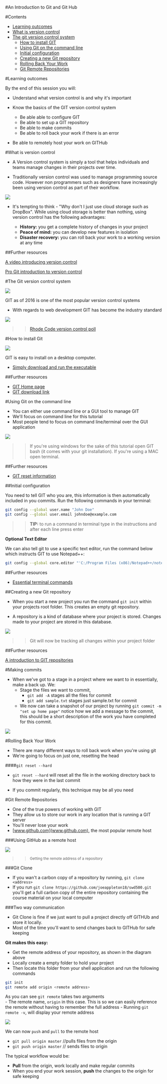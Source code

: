 #An Introduction to Git and Git Hub

#Contents

- [Learning outcomes](#learning-outcomes)
- [What is version control](#what-is-version-control)
- [The git version control system](#the-git-version-control-system)
	- [How to install GIT](#how-to-install-Git)
	- [Using Git on the command line](#using-git-on-the-command-line)
	- [Initial configuration](#initial-configuration)
   - [Creating a new Git repository](#creating-a-new-git-repository)
   - [Rolling Back Your Work](#rolling-back-your-work)
   - [Git Remote Repositories](#git-remote-repositories)

#Learning outcomes

By the end of this session you will:


- Understand what version control is and why it's important 
- Know the basics of the GIT version control system
   - Be able able to configure GIT 
	- Be able to set up a GIT repository 
	- Be able to make commits 
	- Be able to roll back your work if there is an error 
	
- Be able to remotely host your work on GITHub

#What is version control 

- A Version control system is simply a tool that helps individuals and teams manage changes in their projects over time. 

- Traditionally version control was used to manage programming source code. However non programmers such as designers have increasingly been using version control as part of their workflow. 

![](assets/images/cloud-logos.jpg)


- It's tempting to think - "Why don't I just use cloud storage such as DropBox".  While using cloud storage is better than nothing, using version control has the following advantages:

	- **History:** you get a complete history of changes in your project 
	- **Peace of mind:** you can develop new features in isolation 
	- **Disaster recovery:** you can roll back your work to a working version at any time

##Further resources 

[A video introducing version control](https://git-scm.com/video/what-is-version-control)

[Pro Git introduction to version control](https://git-scm.com/book/en/v2/Getting-Started-About-Version-Control)


#The Git version control system

![](assets/images/git_logo.jpg)

GIT as of 2016 is one of the most popular version control systems

- With regards to web development GIT has become the industry standard


![](assets/images/git_twitter_pic.jpg)
>> [Rhode Code version control poll](https://rhodecode.com/insights/version-control-systems-2016)

#How to install Git 

![](assets/git_download.png)

GIT is easy to install on a desktop computer.

- [Simply download and run the executable](https://git-scm.com/download/win)

##Further resources 

- [GIT Home page](https://git-scm.com/)
- [GIT download link](https://git-scm.com/download/win)


#Using Git on the command line

- You can either use command line or a GUI tool to manage GIT
- We'll focus on command line for this tutorial 
- Most people tend to focus on command line/terminal over the GUI application

![](assets/images/terminal_bash.jpg)


>> If you're using windows for the sake of this tutorial open GIT bash (it comes with your git installation). If you're using a MAC open terminal. 


##Further resources 
- [GIT reset information](https://git-scm.com/docs/git-reset)




##Initial configuration 

You need to tell GIT who you are, this information is then automatically included in you commits. Run the following commands in your terminal:


```bash
git config --global user.name "John Doe"  
git config --global user.email johndoe@example.com  
```
>> **TIP:** to run a command in terminal type in the instructions and after each line press enter

**Optional Text Editor**

We can also tell git to use a  specific text editor, run the command below which instructs GIT to use Notepad++:

```bash
git config --global core.editor "'C:/Program Files (x86)/Notepad++/notepad++.exe' -multiInst -nosession"
```

##Further resources 

- [Essential terminal commands](http://www.hongkiat.com/blog/web-designers-essential-command-lines/)


##Creating a new Git repository 

- When you start a new project you run the command `git init` within your projects root folder. This creates an empty git repository. 

-  A repository is a kind of database where your project is stored. Changes made to your project are stored in this database.


![](assets/git_folder.png)
>> Git will now be tracking all changes within your project folder

##Further resources 

[A introduction to GIT repositories](https://www.sbf5.com/~cduan/technical/git/git-1.shtml)

#Making commits 

- When we've got to a stage in a project where we want to in essentially, make a back up. We:
 	- Stage the files we want to commit,  
 		- `git add -A` stages all the files for commit 
 		- `git add sample.txt` stages just sample.txt for commit
 	- We now can take a snapshot of our project by running `git commit -m "set up home page"` notice how we add a message to the commit, this should be a short description of the work you have completed for this commit. 

![](assets/git_work_flow.png) 	


	
#Rolling Back Your Work

- There are many different ways to roll back work when you're using git 
- We're going to focus on just one, resetting the head

####`git reset --hard`

- `git reset --hard` will reset all the file in the working directory back to how they were in the last commit 

- If you commit regularly, this technique may be all you need 



#Git Remote Repositories 

- One of the true powers of working with GIT 
- They allow us to store our work in any location that is running a GIT server
- You'll never lose your work 
- [www.github.com](www.github.com), the most popular remote host

###Using GitHub as a remote host 

![](assets/git_getting_remote_address.jpg)

>> <sub> Getting the remote address of a repository </sub>

###Git Clone

- If you wan't a carbon copy of a repository by running, `git clone <address>
` 
- If you run `git clone https://github.com/joeappleton18/swd500.git` you'll get a full carbon copy of the entire repository containing the course material on your local computer 


###Two way communication 

- Git Clone is fine if we just want to pull a project directly off GITHUb and store it locally. 
-  Most of the time you'll want to send changes back to GITHub for safe keeping
	
**Git makes this easy:**

- Get the remote address of your repository, as shown in the diagram above
- Locally create a empty folder to hold your project 
-  Then locate this folder from your shell application and run the following commands

```bash 
git init 
git remote add origin <remote address>
```

As you can see `git remote` takes two arguments  
	- The remote name, `origin` in this case. This is so we can easily reference the remote without having to remember the full address 
	- Running `git remote -v`, will display your remote address

![](assets/git_remote_v.jpg)	

We can now `push` and `pull` to the remote host

- `git pull origin master`  //pulls files from the origin 
- `git push origin master` // sends files to origin  

The typical workflow would be:

- **Pull** from the origin, work locally and make regular commits
- When you end your work session, **push** the changes to the origin for safe keeping 
	
	







